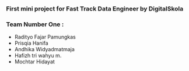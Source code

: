 ###  First mini project for Fast Track Data Engineer by DigitalSkola

### Team Number One :
- Radityo Fajar Pamungkas 
- Prisqia Hanifa
- Andhika Widyadmatmaja
- Hafizh tri wahyu m.
- Mochtar Hidayat
